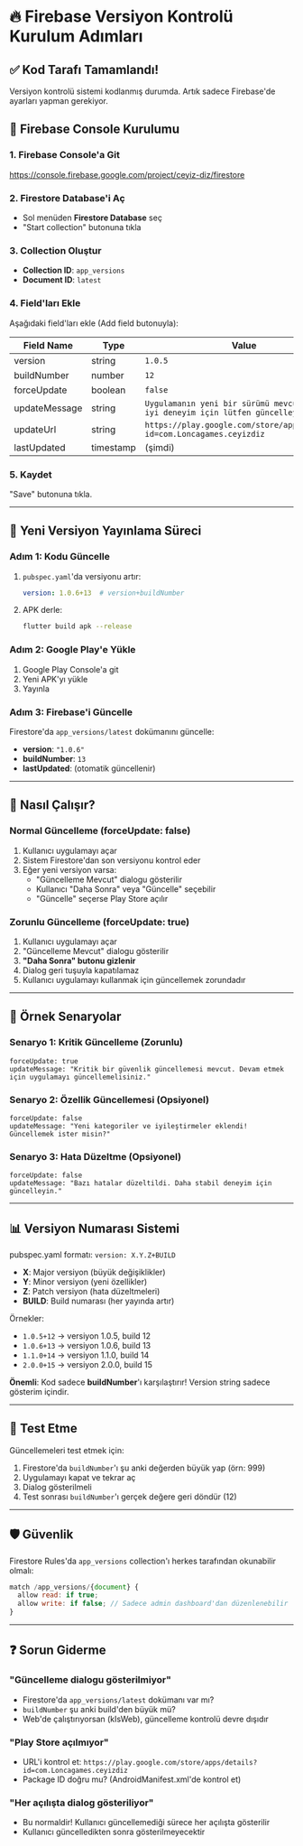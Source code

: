 # 🔥 Firebase Versiyon Kontrolü Kurulum Adımları

## ✅ Kod Tarafı Tamamlandı!

Versiyon kontrolü sistemi kodlanmış durumda. Artık sadece Firebase'de ayarları yapman gerekiyor.

## 📱 Firebase Console Kurulumu

### 1. Firebase Console'a Git
https://console.firebase.google.com/project/ceyiz-diz/firestore

### 2. Firestore Database'i Aç
- Sol menüden **Firestore Database** seç
- "Start collection" butonuna tıkla

### 3. Collection Oluştur
- **Collection ID**: `app_versions`
- **Document ID**: `latest`

### 4. Field'ları Ekle

Aşağıdaki field'ları ekle (Add field butonuyla):

| Field Name | Type | Value |
|------------|------|-------|
| version | string | `1.0.5` |
| buildNumber | number | `12` |
| forceUpdate | boolean | `false` |
| updateMessage | string | `Uygulamanın yeni bir sürümü mevcut. Daha iyi deneyim için lütfen güncelleyin.` |
| updateUrl | string | `https://play.google.com/store/apps/details?id=com.Loncagames.ceyizdiz` |
| lastUpdated | timestamp | (şimdi) |

### 5. Kaydet
"Save" butonuna tıkla.

---

## 🚀 Yeni Versiyon Yayınlama Süreci

### Adım 1: Kodu Güncelle
1. `pubspec.yaml`'da versiyonu artır:
   ```yaml
   version: 1.0.6+13  # version+buildNumber
   ```

2. APK derle:
   ```bash
   flutter build apk --release
   ```

### Adım 2: Google Play'e Yükle
1. Google Play Console'a git
2. Yeni APK'yı yükle
3. Yayınla

### Adım 3: Firebase'i Güncelle
Firestore'da `app_versions/latest` dokümanını güncelle:
- **version**: `"1.0.6"`
- **buildNumber**: `13`
- **lastUpdated**: (otomatik güncellenir)

---

## 🎯 Nasıl Çalışır?

### Normal Güncelleme (forceUpdate: false)
1. Kullanıcı uygulamayı açar
2. Sistem Firestore'dan son versiyonu kontrol eder
3. Eğer yeni versiyon varsa:
   - "Güncelleme Mevcut" dialogu gösterilir
   - Kullanıcı "Daha Sonra" veya "Güncelle" seçebilir
   - "Güncelle" seçerse Play Store açılır

### Zorunlu Güncelleme (forceUpdate: true)
1. Kullanıcı uygulamayı açar
2. "Güncelleme Mevcut" dialogu gösterilir
3. **"Daha Sonra" butonu gizlenir**
4. Dialog geri tuşuyla kapatılamaz
5. Kullanıcı uygulamayı kullanmak için güncellemek zorundadır

---

## 🔧 Örnek Senaryolar

### Senaryo 1: Kritik Güncelleme (Zorunlu)
```
forceUpdate: true
updateMessage: "Kritik bir güvenlik güncellemesi mevcut. Devam etmek için uygulamayı güncellemelisiniz."
```

### Senaryo 2: Özellik Güncellemesi (Opsiyonel)
```
forceUpdate: false
updateMessage: "Yeni kategoriler ve iyileştirmeler eklendi! Güncellemek ister misin?"
```

### Senaryo 3: Hata Düzeltme (Opsiyonel)
```
forceUpdate: false
updateMessage: "Bazı hatalar düzeltildi. Daha stabil deneyim için güncelleyin."
```

---

## 📊 Versiyon Numarası Sistemi

pubspec.yaml formatı: `version: X.Y.Z+BUILD`

- **X**: Major versiyon (büyük değişiklikler)
- **Y**: Minor versiyon (yeni özellikler)
- **Z**: Patch versiyon (hata düzeltmeleri)
- **BUILD**: Build numarası (her yayında artır)

Örnekler:
- `1.0.5+12` → versiyon 1.0.5, build 12
- `1.0.6+13` → versiyon 1.0.6, build 13
- `1.1.0+14` → versiyon 1.1.0, build 14
- `2.0.0+15` → versiyon 2.0.0, build 15

**Önemli**: Kod sadece **buildNumber**'ı karşılaştırır! Version string sadece gösterim içindir.

---

## 🧪 Test Etme

Güncellemeleri test etmek için:

1. Firestore'da `buildNumber`'ı şu anki değerden büyük yap (örn: 999)
2. Uygulamayı kapat ve tekrar aç
3. Dialog gösterilmeli
4. Test sonrası `buildNumber`'ı gerçek değere geri döndür (12)

---

## 🛡️ Güvenlik

Firestore Rules'da `app_versions` collection'ı herkes tarafından okunabilir olmalı:

```javascript
match /app_versions/{document} {
  allow read: if true;
  allow write: if false; // Sadece admin dashboard'dan düzenlenebilir
}
```

---

## ❓ Sorun Giderme

### "Güncelleme dialogu gösterilmiyor"
- Firestore'da `app_versions/latest` dokümanı var mı?
- `buildNumber` şu anki build'den büyük mü?
- Web'de çalıştırıyorsan (kIsWeb), güncelleme kontrolü devre dışıdır

### "Play Store açılmıyor"
- URL'i kontrol et: `https://play.google.com/store/apps/details?id=com.Loncagames.ceyizdiz`
- Package ID doğru mu? (AndroidManifest.xml'de kontrol et)

### "Her açılışta dialog gösteriliyor"
- Bu normaldir! Kullanıcı güncellemediği sürece her açılışta gösterilir
- Kullanıcı güncelledikten sonra gösterilmeyecektir
